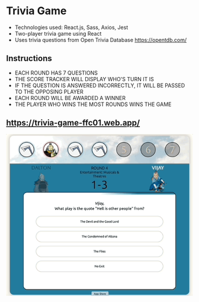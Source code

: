 # Trivia Game

-   Technologies used: React.js, Sass, Axios, Jest
-   Two-player trivia game using React
-   Uses trivia questions from Open Trivia Database https://opentdb.com/

## Instructions

-   EACH ROUND HAS 7 QUESTIONS
-   THE SCORE TRACKER WILL DISPLAY WHO'S TURN IT IS
-   IF THE QUESTION IS ANSWERED INCORRECTLY, IT WILL BE PASSED TO THE OPPOSING PLAYER
-   EACH ROUND WILL BE AWARDED A WINNER
-   THE PLAYER WHO WINS THE MOST ROUNDS WINS THE GAME

## https://trivia-game-ffc01.web.app/

![](https://github.com/dsteele92/trivia-game/blob/master/triviaGIF.gif)
